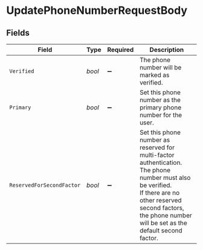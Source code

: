 # UpdatePhoneNumberRequestBody


## Fields

| Field                                                                                                                                                                                                                | Type                                                                                                                                                                                                                 | Required                                                                                                                                                                                                             | Description                                                                                                                                                                                                          |
| -------------------------------------------------------------------------------------------------------------------------------------------------------------------------------------------------------------------- | -------------------------------------------------------------------------------------------------------------------------------------------------------------------------------------------------------------------- | -------------------------------------------------------------------------------------------------------------------------------------------------------------------------------------------------------------------- | -------------------------------------------------------------------------------------------------------------------------------------------------------------------------------------------------------------------- |
| `Verified`                                                                                                                                                                                                           | *bool*                                                                                                                                                                                                               | :heavy_minus_sign:                                                                                                                                                                                                   | The phone number will be marked as verified.                                                                                                                                                                         |
| `Primary`                                                                                                                                                                                                            | *bool*                                                                                                                                                                                                               | :heavy_minus_sign:                                                                                                                                                                                                   | Set this phone number as the primary phone number for the user.                                                                                                                                                      |
| `ReservedForSecondFactor`                                                                                                                                                                                            | *bool*                                                                                                                                                                                                               | :heavy_minus_sign:                                                                                                                                                                                                   | Set this phone number as reserved for multi-factor authentication.<br/>The phone number must also be verified.<br/>If there are no other reserved second factors, the phone number will be set as the default second factor. |